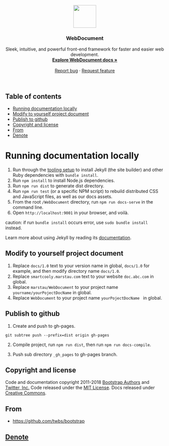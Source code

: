 <p align="center">
  <a href="http://smartcooly.marstau.com/">
    <img src="https://getbootstrap.com/assets/brand/bootstrap-solid.svg" alt="" width=72 height=72>
  </a>

  <h3 align="center">WebDocument</h3>

  <p align="center">
    Sleek, intuitive, and powerful front-end framework for faster and easier web development.
    <br>
    <a href="http://smartcooly.marstau.com/docs/1.0"><strong>Explore WebDocument docs »</strong></a>
    <br>
    <br>
    <a href="https://github.com/marstau/WebDocument/issues/new?template=bug.md">Report bug</a>
    ·
    <a href="https://github.com/marstau/WebDocument/issues/new?template=feature.md&labels=feature">Request feature</a>
  </p>
</p>

<br>

## Table of contents

- [Running documentation locally](#running-documentation-locally)
- [Modify to yourself project document](#modify-to-yourself-project-document)
- [Publish to github](#publish-to-github)
- [Copyright and license](#copyright-and-license)
- [From](#from)
- [Denote](#denote)


# Running documentation locally

1. Run through the [tooling setup](https://getbootstrap.com/docs/4.0/getting-started/build-tools/#tooling-setup) to install Jekyll (the site builder) and other Ruby dependencies with `bundle install`.
2. Run `npm install` to install Node.js dependencies.
3. Run `npm run dist` to generate dist directory.
3. Run `npm run test` (or a specific NPM script) to rebuild distributed CSS and JavaScript files, as well as our docs assets.
4. From the root `/WebDocument` directory, run `npm run docs-serve` in the command line.
5. Open `http://localhost:9001` in your browser, and voilà.

caution: if run `bundle install` occurs error, use `sudo bundle install` instead.

Learn more about using Jekyll by reading its [documentation](https://jekyllrb.com/docs/home/).

## Modify to yourself project document

1. Replace `docs/1.0` text to your version name in global, `docs/1.0` for example, and then modify directory name `docs/1.0`.
2. Replace `smartcooly.marstau.com` text to your website `doc.abc.com` in global.
3. Replace `marstau/WebDocument` to your project name `yourname/yourPojectDocName` in global.
4. Replace `WebDocument` to your project name `yourPojectDocName ` in global.

## Publish to github

1. Create and push to gh-pages.

```
git subtree push --prefix=dist origin gh-pages
```

2. Compile project, run `npm run dist`, then run `npm run docs-compile`.


3. Push sub directory `_gh_pages` to gh-pages branch.

## Copyright and license

Code and documentation copyright 2011-2018 [Bootstrap Authors](https://github.com/marstau/WebDocument/graphs/contributors) and [Twitter, Inc.](https://twitter.com) Code released under the [MIT License](https://github.com/marstau/WebDocument/blob/master/LICENSE). Docs released under [Creative Commons](https://github.com/marstau/WebDocument/blob/master/docs/LICENSE).


## From

* <https://github.com/twbs/bootstrap>


## [Denote](http://smartcooly.marstau.com/docs/1.0/about/denote/)